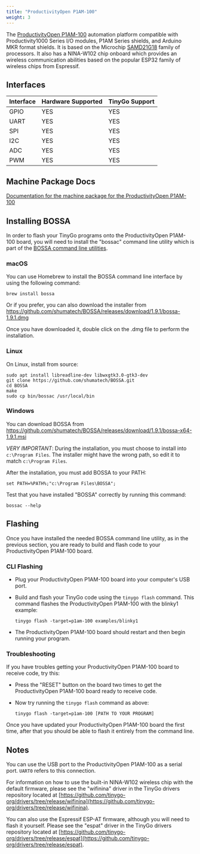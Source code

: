 ```yaml
---
title: "ProductivityOpen P1AM-100"
weight: 3
---
```


The [ProductivityOpen P1AM-100](https://facts-engineering.github.io/modules/P1AM-100/P1AM-100.html) automation platform compatible with Productivity1000 Series I/O modules, P1AM Series shields, and Arduino MKR format shields. It is based on the Microchip [SAMD21G18](https://www.microchip.com/wwwproducts/en/ATSAMD21G18) family of processors. It also has a NINA-W102 chip onboard which provides an wireless communication abilities based on the popular ESP32 family of wireless chips from Espressif.

## Interfaces

| Interface | Hardware Supported | TinyGo Support |
| --------- | ------------- | ----- |
| GPIO      | YES | YES |
| UART      | YES | YES |
| SPI      | YES | YES |
| I2C      | YES | YES |
| ADC      | YES | YES |
| PWM      | YES | YES |

## Machine Package Docs

[Documentation for the machine package for the ProductivityOpen P1AM-100](../machine/p1am-100)

## Installing BOSSA

In order to flash your TinyGo programs onto the ProductivityOpen P1AM-100 board, you will need to install the "bossac" command line utility which is part of the [BOSSA command line utilities](https://github.com/shumatech/BOSSA).

### macOS

You can use Homebrew to install the BOSSA command line interface by using the following command:

```shell
brew install bossa
```

Or if you  prefer, you can also download the installer from https://github.com/shumatech/BOSSA/releases/download/1.9.1/bossa-1.9.1.dmg

Once you have downloaded it, double click on the .dmg file to perform the installation.

### Linux

On Linux, install from source:

```shell
sudo apt install libreadline-dev libwxgtk3.0-gtk3-dev
git clone https://github.com/shumatech/BOSSA.git
cd BOSSA
make
sudo cp bin/bossac /usr/local/bin
```

### Windows

You can download BOSSA from https://github.com/shumatech/BOSSA/releases/download/1.9.1/bossa-x64-1.9.1.msi

*VERY IMPORTANT*: During the installation, you must choose to install into `c:\Program Files`. The installer might have the wrong path, so edit it to match  `c:\Program Files`.

After the installation, you must add BOSSA to your PATH:

```shell
set PATH=%PATH%;"c:\Program Files\BOSSA";
```

Test that you have installed "BOSSA" correctly by running this command:

```shell
bossac --help
```

## Flashing

Once you have installed the needed BOSSA command line utility, as in the previous section, you are ready to build and flash code to your ProductivityOpen P1AM-100 board.

### CLI Flashing

- Plug your ProductivityOpen P1AM-100 board into your computer's USB port.
- Build and flash your TinyGo code using the `tinygo flash` command. This command flashes the ProductivityOpen P1AM-100 with the blinky1 example:

    ```shell
    tinygo flash -target=p1am-100 examples/blinky1
    ```

- The ProductivityOpen P1AM-100 board should restart and then begin running your program.

### Troubleshooting

If you have troubles getting your ProductivityOpen P1AM-100 board to receive code, try this:

- Press the "RESET" button on the board two times to get the ProductivityOpen P1AM-100 board ready to receive code.
- Now try running the `tinygo flash` command as above:

    ```shell
    tinygo flash -target=p1am-100 [PATH TO YOUR PROGRAM]
    ```

Once you have updated your ProductivityOpen P1AM-100 board the first time, after that you should be able to flash it entirely from the command line.

## Notes

You can use the USB port to the ProductivityOpen P1AM-100 as a serial port. `UART0` refers to this connection.

For information on how to use the built-in NINA-W102 wireless chip with the default firmware, please see the "wifinina" driver in the TinyGo drivers repository located at [https://github.com/tinygo-org/drivers/tree/release/wifinina](https://github.com/tinygo-org/drivers/tree/release/wifinina).

You can also use the Espressif ESP-AT firmware, although you will need to flash it yourself. Please see the "espat" driver in the TinyGo drivers repository located at [https://github.com/tinygo-org/drivers/tree/release/espat](https://github.com/tinygo-org/drivers/tree/release/espat).
